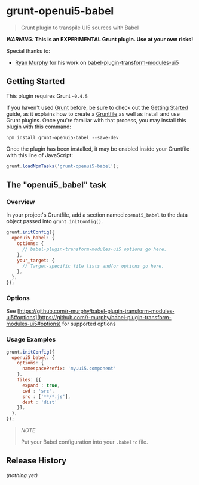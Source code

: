 # grunt-openui5-babel

> Grunt plugin to transpile UI5 sources with Babel

**_WARNING:_ This is an EXPERIMENTAL Grunt plugin. Use at your own risks!**

Special thanks to:
- [Ryan Murphy](https://github.com/r-murphy) for his work on [babel-plugin-transform-modules-ui5](https://github.com/r-murphy/babel-plugin-transform-modules-ui5)


## Getting Started
This plugin requires Grunt `~0.4.5`

If you haven't used [Grunt](http://gruntjs.com/) before, be sure to check out the [Getting Started](http://gruntjs.com/getting-started) guide, as it explains how to create a [Gruntfile](http://gruntjs.com/sample-gruntfile) as well as install and use Grunt plugins. Once you're familiar with that process, you may install this plugin with this command:

```shell
npm install grunt-openui5-babel --save-dev
```

Once the plugin has been installed, it may be enabled inside your Gruntfile with this line of JavaScript:

```js
grunt.loadNpmTasks('grunt-openui5-babel');
```

## The "openui5_babel" task

### Overview
In your project's Gruntfile, add a section named `openui5_babel` to the data object passed into `grunt.initConfig()`.

```js
grunt.initConfig({
  openui5_babel: {
    options: {
      // babel-plugin-transform-modules-ui5 options go here.
    },
    your_target: {
      // Target-specific file lists and/or options go here.
    },
  },
});
```

### Options

See [https://github.com/r-murphy/babel-plugin-transform-modules-ui5#options](https://github.com/r-murphy/babel-plugin-transform-modules-ui5#options) for supported options


### Usage Examples

```js
grunt.initConfig({
  openui5_babel: {
    options: {
	  namespacePrefix: 'my.ui5.component'
	},
    files: [{
	  expand : true,
	  cwd : 'src',
	  src : ['**/*.js'],
	  dest : 'dist'
    }],
  },
});
```
> *NOTE*
>
> Put your Babel configuration into your `.babelrc` file.


## Release History

*(nothing yet)*
